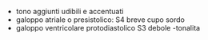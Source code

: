 - tono aggiunti udibili e accentuati
- galoppo atriale o presistolico: S4 breve cupo sordo
- galoppo ventricolare protodiastolico S3 debole -tonalita